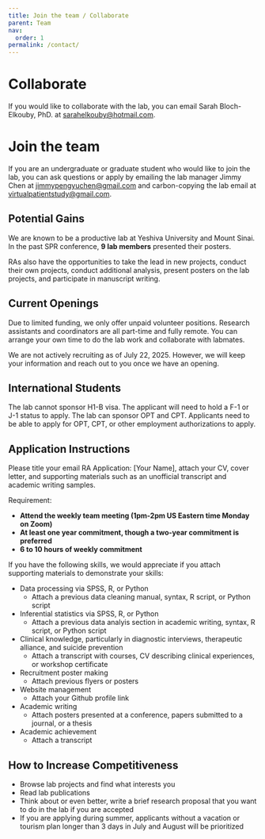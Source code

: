 ```yaml
---
title: Join the team / Collaborate
parent: Team
nav:
  order: 1
permalink: /contact/
---
```


# Collaborate

If you would like to collaborate with the lab, you can email Sarah Bloch-Elkouby, PhD. at [sarahelkouby@hotmail.com](mailto:sarahelkouby@hotmail.com).


# Join the team

If you are an undergraduate or graduate student who would like to join the lab, you can ask questions or apply by emailing the lab manager Jimmy Chen at [jimmypengyuchen@gmail.com](mailto:jimmypengyuchen@gmail.com) and carbon-copying the lab email at [virtualpatientstudy@gmail.com](mailto:virtualpatientstudy@gmail.com). 


## Potential Gains

We are known to be a productive lab at Yeshiva University and Mount Sinai. In the past SPR conference, **9 lab members** presented their posters. 

RAs also have the opportunities to take the lead in new projects, conduct their own projects, conduct additional analysis, present posters on the lab projects, and participate in manuscript writing. 

## Current Openings

Due to limited funding, we only offer unpaid volunteer positions. Research assistants and coordinators are all part-time and fully remote. You can arrange your own time to do the lab work and collaborate with labmates. 

We are not actively recruiting as of July 22, 2025. However, we will keep your information and reach out to you once we have an opening. 

## International Students

The lab cannot sponsor H1-B visa. The applicant will need to hold a F-1 or J-1 status to apply. The lab can sponsor OPT and CPT. Applicants need to be able to apply for OPT, CPT, or other employment authorizations to apply. 

## Application Instructions
Please title your email RA Application: [Your Name], attach your CV, cover letter, and supporting materials such as an unofficial transcript and academic writing samples. 

Requirement: 
* **Attend the weekly team meeting (1pm-2pm US Eastern time Monday on Zoom)**
* **At least one year commitment, though a two-year commitment is preferred**
* **6 to 10 hours of weekly commitment**

<div class="dense-list" markdown="1">

If you have the following skills, we would appreciate if you attach supporting materials to demonstrate your skills:

* Data processing via SPSS, R, or Python  
  * Attach a previous data cleaning manual, syntax, R script, or Python script
* Inferential statistics via SPSS, R, or Python  
  * Attach a previous data analyis section in academic writing, syntax, R script, or Python script
* Clinical knowledge, particularly in diagnostic interviews, therapeutic alliance, and suicide prevention  
  * Attach a transcript with courses, CV describing clinical experiences, or workshop certificate
* Recruitment poster making  
  * Attach previous flyers or posters
* Website management  
  * Attach your Github profile link
* Academic writing  
  * Attach posters presented at a conference, papers submitted to a journal, or a thesis
* Academic achievement  
  * Attach a transcript

</div>


## How to Increase Competitiveness

* Browse lab projects and find what interests you
* Read lab publications
* Think about or even better, write a brief research proposal that you want to do in the lab if you are accepted
* If you are applying during summer, applicants without a vacation or tourism plan longer than 3 days in July and August will be prioritized
